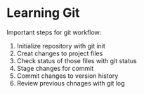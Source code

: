 # Learning Git 

Important steps for git workflow:

1. Initialize repository with git init 
2. Creat changes to project files
3. Check status of those files with git status
4. Stage changes for commit
5. Commit changes to version history
6. Review previous chnages with git log


